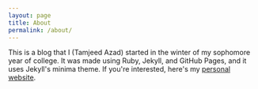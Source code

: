 ```yaml
---
layout: page
title: About
permalink: /about/
---
```


This is a blog that I (Tamjeed Azad) started in the winter of my sophomore year of college. It was made using Ruby, Jekyll, and GitHub Pages, and it uses Jekyll's minima theme. If you're interested, here's my [personal website](https://tamjazad.github.io).


